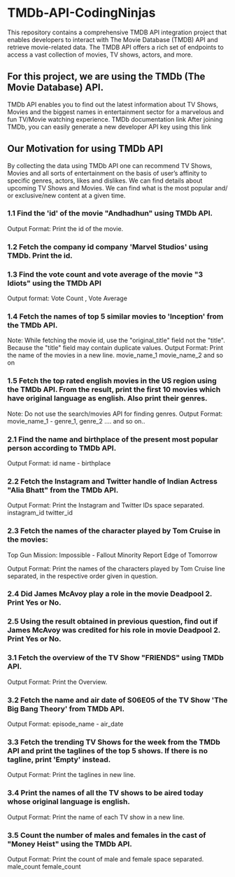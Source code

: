 # TMDb-API-CodingNinjas
This repository contains a comprehensive TMDB API integration project that enables developers to interact with The Movie Database (TMDB) API and retrieve movie-related data. The TMDB API offers a rich set of endpoints to access a vast collection of movies, TV shows, actors, and more.

## For this project, we are using the TMDb (The Movie Database) API.
TMDb API enables you to find out the latest information about TV Shows, Movies and the biggest names in entertainment sector for a marvelous and fun TV/Movie watching experience.
TMDb documentation link
After joining TMDb, you can easily generate a new developer API key using this link

## Our Motivation for using TMDb API
By collecting the data using TMDb API one can recommend TV Shows, Movies and all sorts of entertainment on the basis of user’s affinity to specific genres, actors, likes and dislikes.
We can find details about upcoming TV Shows and Movies.
We can find what is the most popular and/ or exclusive/new content at a given time.

### 1.1 Find the 'id' of the movie "Andhadhun" using TMDb API.
Output Format:
Print the id of the movie.

### 1.2 Fetch the company id company 'Marvel Studios' using TMDb. Print the id.

### 1.3 Find the vote count and vote average of the movie "3 Idiots" using the TMDb API
Output format: Vote Count , Vote Average

### 1.4 Fetch the names of top 5 similar movies to 'Inception' from the TMDb API.
Note: While fetching the movie id, use the "original_title" field not the "title". Because the "title" field may contain duplicate values.
Output Format:
Print the name of the movies in a new line.
movie_name_1
movie_name_2
and so on

### 1.5 Fetch the top rated english movies in the US region using the TMDb API. From the result, print the first 10 movies which have original language as english. Also print their genres.
Note: Do not use the search/movies API for finding genres.
Output Format:
movie_name_1 - genre_1, genre_2 ....
and so on..

### 2.1 Find the name and birthplace of the present most popular person according to TMDb API.
Output Format:
id
name - birthplace

### 2.2 Fetch the Instagram and Twitter handle of Indian Actress "Alia Bhatt" from the TMDb API.
Output Format:
Print the Instagram and Twitter IDs space separated.
instagram_id twitter_id

### 2.3 Fetch the names of the character played by Tom Cruise in the movies:
Top Gun
Mission: Impossible - Fallout
Minority Report
Edge of Tomorrow

Output Format:
Print the names of the characters played by Tom Cruise line separated, in the respective order given in question.

### 2.4 Did James McAvoy play a role in the movie Deadpool 2. Print Yes or No.

### 2.5 Using the result obtained in previous question, find out if James McAvoy was credited for his role in movie Deadpool 2. Print Yes or No.

### 3.1 Fetch the overview of the TV Show "FRIENDS" using TMDb API.
Output Format:
Print the Overview.

### 3.2 Fetch the name and air date of S06E05 of the TV Show 'The Big Bang Theory' from TMDb API.
Output Format:
episode_name - air_date

### 3.3 Fetch the trending TV Shows for the week from the TMDb API and print the taglines of the top 5 shows. If there is no tagline, print 'Empty' instead.
Output Format:
Print the taglines in new line.

### 3.4 Print the names of all the TV shows to be aired today whose original language is english.
Output Format:
Print the name of each TV show in a new line.

### 3.5 Count the number of males and females in the cast of "Money Heist" using the TMDb API.
Output Format:
Print the count of male and female space separated.
male_count female_count
